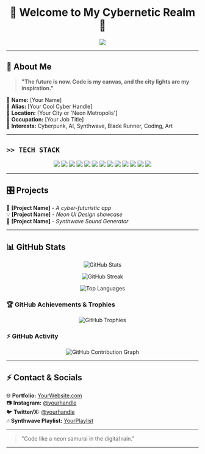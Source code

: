 <h1 align="center">🔹 Welcome to My Cybernetic Realm 🔹</h1>

<p align="center">
  <img src="https://readme-typing-svg.herokuapp.com?font=Orbitron&size=22&color=FF44CC&center=true&vCenter=true&width=550&lines=⚡+Neon+Code+Architect;💾+Cybernetic+Explorer;🚀+Digital+Dreamer;🎨+Synthwave+Aesthetic+Lover"/>
</p>

---

## 👾 About Me

> **"The future is now. Code is my canvas, and the city lights are my inspiration."**

🔹 **Name:** [Your Name]  
🔹 **Alias:** [Your Cool Cyber Handle]  
🔹 **Location:** [Your City or 'Neon Metropolis']  
🔹 **Occupation:** [Your Job Title]  
🔹 **Interests:** Cyberpunk, AI, Synthwave, Blade Runner, Coding, Art  

---

## **`>> TECH STACK`**

<p align="center">
  <img src="https://img.shields.io/badge/-C++-00599C?style=for-the-badge&logo=c%2B%2B&logoColor=white">
  <img src="https://img.shields.io/badge/-Python-3776AB?style=for-the-badge&logo=python&logoColor=white">
  <img src="https://img.shields.io/badge/-R-276DC3?style=for-the-badge&logo=r&logoColor=white">
  <img src="https://img.shields.io/badge/-Ruby-CC342D?style=for-the-badge&logo=ruby&logoColor=white">
  <img src="https://img.shields.io/badge/-HTML-E34F26?style=for-the-badge&logo=html5&logoColor=white">
  <img src="https://img.shields.io/badge/-CSS-1572B6?style=for-the-badge&logo=css3&logoColor=white">
  <img src="https://img.shields.io/badge/-JavaScript-F7DF1E?style=for-the-badge&logo=javascript&logoColor=black">
  <img src="https://img.shields.io/badge/-React-61DAFB?style=for-the-badge&logo=react&logoColor=black">
  <img src="https://img.shields.io/badge/-Vite-646CFF?style=for-the-badge&logo=vite&logoColor=white">
  <img src="https://img.shields.io/badge/-SQL-4479A1?style=for-the-badge&logo=sqlite&logoColor=white">
  <img src="https://img.shields.io/badge/-MySQL-4479A1?style=for-the-badge&logo=mysql&logoColor=white">
  <img src="https://img.shields.io/badge/-Supabase-3ECF8E?style=for-the-badge&logo=supabase&logoColor=white">
  <img src="https://img.shields.io/badge/-Marie-FF00FF?style=for-the-badge&logo=matrix&logoColor=white">
</p>

---

## 🎛️ Projects

🚀 **[Project Name]** - *A cyber-futuristic app*  
💡 **[Project Name]** - *Neon UI Design showcase*  
🔮 **[Project Name]** - *Synthwave Sound Generator*  

---

## 📊 GitHub Stats

<p align="center">
  <img src="https://github-readme-stats.vercel.app/api?username=YourGitHubUsername&show_icons=true&theme=tokyonight&hide_border=true&icon_color=FF44CC" alt="GitHub Stats" />
</p>

<p align="center">
  <img src="https://github-readme-streak-stats.herokuapp.com/?user=YourGitHubUsername&theme=tokyonight&hide_border=true" alt="GitHub Streak" />
</p>

<p align="center">
  <img src="https://github-readme-stats.vercel.app/api/top-langs/?username=YourGitHubUsername&layout=donut&theme=tokyonight&hide_border=true" alt="Top Languages" />
</p>

### 🏆 **GitHub Achievements & Trophies**
<p align="center">
  <img src="https://github-profile-trophy.vercel.app/?username=YourGitHubUsername&theme=dracula&margin-w=15&margin-h=15" alt="GitHub Trophies" />
</p>

### ⚡ **GitHub Activity**
<p align="center">
  <img src="https://github-readme-activity-graph.vercel.app/graph?username=YourGitHubUsername&theme=tokyo-night&hide_border=true" alt="GitHub Contribution Graph"/>
</p>

---

## ⚡ Contact & Socials

🌐 **Portfolio:** [YourWebsite.com](#)  
📷 **Instagram:** [@yourhandle](#)  
🐦 **Twitter/X:** [@yourhandle](#)  
🎶 **Synthwave Playlist:** [YourPlaylist](#)  

---

> "Code like a neon samurai in the digital rain."

---